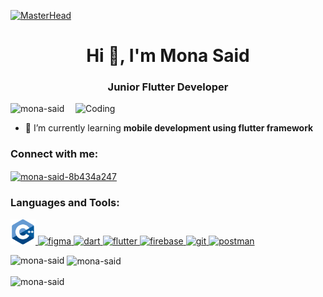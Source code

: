 [![MasterHead](https://tech-radix.com/wp-content/uploads/2022/03/Mob-App.webp)](https://rishavchanda.io)
<h1 align="center">Hi 👋, I'm Mona Said</h1>
<h3 align="center">Junior Flutter Developer</h3>
<img align="right" alt="Coding" width="400" src="https://media.tenor.com/IF2JdxzmyN4AAAAi/coding-girl.gif")>


<p align="left"> <img src="https://komarev.com/ghpvc/?username=mona-said&label=Profile%20views&color=0e75b6&style=flat" alt="mona-said" /> </p>

- 🌱 I’m currently learning **mobile development using flutter framework**

<h3 align="left">Connect with me:</h3>
<p align="left">
<a href="https://linkedin.com/in/mona-said-8b434a247" target="blank"><img align="center" src="https://raw.githubusercontent.com/rahuldkjain/github-profile-readme-generator/master/src/images/icons/Social/linked-in-alt.svg" alt="mona-said-8b434a247" height="30" width="40" /></a>
</p>

<h3 align="left">Languages and Tools:</h3>
<p align="left"> <a href="https://www.w3schools.com/cpp/" target="_blank" rel="noreferrer"> <img src="https://raw.githubusercontent.com/devicons/devicon/master/icons/cplusplus/cplusplus-original.svg" alt="cplusplus" width="40" height="40"/> </a> <a href="https://www.figma.com/" target="_blank" rel="noreferrer"> <img src="https://www.vectorlogo.zone/logos/figma/figma-icon.svg" alt="figma" width="40" height="40"/> </a> <a href="https://dart.dev" target="_blank" rel="noreferrer"> <img src="https://www.vectorlogo.zone/logos/dartlang/dartlang-icon.svg" alt="dart" width="40" height="40"/> </a> <a href="https://flutter.dev" target="_blank" rel="noreferrer"> <img src="https://www.vectorlogo.zone/logos/flutterio/flutterio-icon.svg" alt="flutter" width="40" height="40"/> </a> <a href="https://firebase.google.com/" target="_blank" rel="noreferrer"> <img src="https://www.vectorlogo.zone/logos/firebase/firebase-icon.svg" alt="firebase" width="40" height="40"/> </a>  <a href="https://git-scm.com/" target="_blank" rel="noreferrer"> <img src="https://www.vectorlogo.zone/logos/git-scm/git-scm-icon.svg" alt="git" width="40" height="40"/> </a> <a href="https://postman.com" target="_blank" rel="noreferrer"> <img src="https://www.vectorlogo.zone/logos/getpostman/getpostman-icon.svg" alt="postman" width="40" height="40"/> </a> </p>

<p><img align="left" src="https://github-readme-stats.vercel.app/api/top-langs?username=mona-said&show_icons=true&locale=en&layout=compact" alt="mona-said" /></p>

<p>&nbsp;<img align="center" src="https://github-readme-stats.vercel.app/api?username=mona-said&show_icons=true&locale=en" alt="mona-said" /></p>

<p><img align="center" src="https://github-readme-streak-stats.herokuapp.com/?user=mona-said&" alt="mona-said" /></p>


